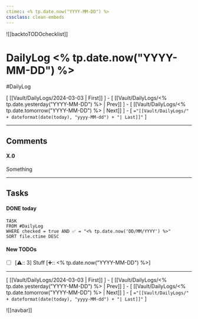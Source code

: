 ```yaml
---
ctime:: <% tp.date.now("YYYY-MM-DD") %>
cssclass: clean-embeds
---
```

![[backtoTODOchecklist]]
# DailyLog <% tp.date.now("YYYY-MM-DD") %>

#DailyLog

\[ [[Vault/DailyLogs/2024-03-03 | First]] \] - \[ [[Vault/DailyLogs/<% tp.date.yesterday("YYYY-MM-DD") %> | Prev]] \] - \[ [[Vault/DailyLogs/<% tp.date.tomorrow("YYYY-MM-DD") %> | Next]] \] - \[ `="[[Vault/DailyLogs/" + dateformat(date(today), "yyyy-MM-dd") + "| Last]]"` \]

---

## Comments

#### X.0

Something



---

## Tasks
#### DONE today
```dataview
TASK
FROM #DailyLog
WHERE checked = true AND ✅ = "<% tp.date.now('DD/MM/YYYY') %>"
SORT file.ctime DESC
```


#### New TODOs
- [ ] [⚠️:: 3] Stuff [➕:: <% tp.date.now("YYYY-MM-DD") %>]



---

\[ [[Vault/DailyLogs/2024-03-03 | First]] \] - \[ [[Vault/DailyLogs/<% tp.date.yesterday("YYYY-MM-DD") %> | Prev]] \] - \[ [[Vault/DailyLogs/<% tp.date.tomorrow("YYYY-MM-DD") %> | Next]] \] - \[ `="[[Vault/DailyLogs/" + dateformat(date(today), "yyyy-MM-dd") + "| Last]]"` \]

![[navbar]]



